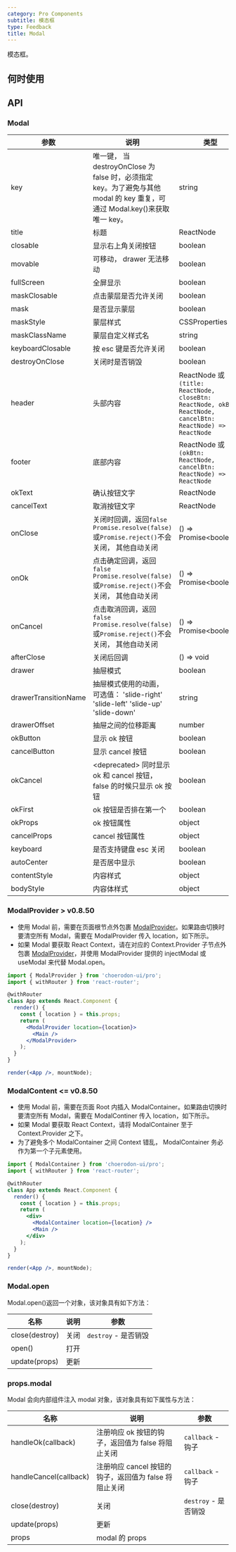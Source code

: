 ```yaml
---
category: Pro Components
subtitle: 模态框
type: Feedback
title: Modal
---
```


模态框。

## 何时使用

## API

### Modal

| 参数 | 说明 | 类型 | 默认值 |
| --- | --- | --- | --- |
| key | 唯一键， 当 destroyOnClose 为 false 时，必须指定 key。为了避免与其他 modal 的 key 重复，可通过 Modal.key()来获取唯一 key。 | string |  |
| title | 标题 | ReactNode |  |
| closable | 显示右上角关闭按钮 | boolean | false |
| movable | 可移动， drawer 无法移动 | boolean | true |
| fullScreen | 全屏显示 | boolean | false |
| maskClosable | 点击蒙层是否允许关闭 | boolean | false |
| mask | 是否显示蒙层 | boolean | true |
| maskStyle | 蒙层样式 | CSSProperties |  |
| maskClassName | 蒙层自定义样式名 | string |  |
| keyboardClosable | 按 esc 键是否允许关闭 | boolean | true |
| destroyOnClose | 关闭时是否销毁 | boolean | true |
| header | 头部内容 | ReactNode 或`(title: ReactNode, closeBtn: ReactNode, okBtn: ReactNode, cancelBtn: ReactNode) => ReactNode` |  |
| footer | 底部内容 | ReactNode 或`(okBtn: ReactNode, cancelBtn: ReactNode) => ReactNode` |  |
| okText | 确认按钮文字 | ReactNode | 确定 |
| cancelText | 取消按钮文字 | ReactNode | 取消 |
| onClose | 关闭时回调，返回`false` `Promise.resolve(false)`或`Promise.reject()`不会关闭， 其他自动关闭 | () => Promise&lt;boolean&gt; |  |
| onOk | 点击确定回调，返回`false` `Promise.resolve(false)`或`Promise.reject()`不会关闭， 其他自动关闭 | () => Promise&lt;boolean&gt; |  |
| onCancel | 点击取消回调，返回`false` `Promise.resolve(false)`或`Promise.reject()`不会关闭， 其他自动关闭 | () => Promise&lt;boolean&gt; |  |
| afterClose | 关闭后回调 | () => void |  |
| drawer | 抽屉模式 | boolean | false |
| drawerTransitionName | 抽屉模式使用的动画， 可选值： 'slide-right' 'slide-left' 'slide-up' 'slide-down' | string | 'slide-right' |
| drawerOffset | 抽屉之间的位移距离 | number | 150 |
| okButton | 显示 ok 按钮 | boolean | true |
| cancelButton | 显示 cancel 按钮 | boolean | |
| okCancel | \<deprecated\> 同时显示 ok 和 cancel 按钮，false 的时候只显示 ok 按钮 | boolean | true |
| okFirst | ok 按钮是否排在第一个 | boolean | true |
| okProps | ok 按钮属性 | object |  |
| cancelProps | cancel 按钮属性 | object |  |
| keyboard	| 是否支持键盘 esc 关闭	| boolean	| true |
| autoCenter	| 是否居中显示	| boolean	| false |
| contentStyle | 内容样式 | object |  |
| bodyStyle | 内容体样式 | object |  |

<style>
.code-box-demo .c7n-pro-btn {
    margin-right: 8px;
}
</style>

### ModalProvider > v0.8.50

- 使用 Modal 前，需要在页面根节点外包裹 [ModalProvider](/components-pro/modal-provider/#ModalProvider)。如果路由切换时要清空所有 Modal，需要在 ModalProvider 传入 location，如下所示。
- 如果 Modal 要获取 React Context，请在对应的 Context.Provider 子节点外包裹 [ModalProvider](/components-pro/modal-provider/#ModalProvider)，并使用 ModalProvider 提供的 injectModal 或 useModal 来代替 Modal.open。

```jsx harmony
import { ModalProvider } from 'choerodon-ui/pro';
import { withRouter } from 'react-router';

@withRouter
class App extends React.Component {
  render() {
    const { location } = this.props;
    return (
      <ModalProvider location={location}>
        <Main />
      </ModalProvider>
    );
  }
}

render(<App />, mountNode);
```

### ModalContent <= v0.8.50

- 使用 Modal 前，需要在页面 Root 内插入 ModalContainer。如果路由切换时要清空所有 Modal，需要在 ModalContiner 传入 location，如下所示。
- 如果 Modal 要获取 React Context，请将 ModalContainer 至于 Context.Provider 之下。
- 为了避免多个 ModalContainer 之间 Context 错乱， ModalContainer 务必作为第一个子元素使用。

```jsx harmony
import { ModalContainer } from 'choerodon-ui/pro';
import { withRouter } from 'react-router';

@withRouter
class App extends React.Component {
  render() {
    const { location } = this.props;
    return (
      <div>
        <ModalContainer location={location} />
        <Main />
      </div>
    );
  }
}

render(<App />, mountNode);
```

### Modal.open

Modal.open()返回一个对象，该对象具有如下方法：

| 名称           | 说明 | 参数                 |
| -------------- | ---- | -------------------- |
| close(destroy) | 关闭 | `destroy` - 是否销毁 |
| open()         | 打开 |                      |
| update(props)  | 更新 |                      |

### props.modal

Modal 会向内部组件注入 modal 对象，该对象具有如下属性与方法：

| 名称 | 说明 | 参数 |
| --- | --- | --- |
| handleOk(callback) | 注册响应 ok 按钮的钩子，返回值为 false 将阻止关闭 | `callback` - 钩子 |
| handleCancel(callback) | 注册响应 cancel 按钮的钩子，返回值为 false 将阻止关闭 | `callback` - 钩子 |
| close(destroy) | 关闭 | `destroy` - 是否销毁 |
| update(props) | 更新 |  |
| props | modal 的 props |  |
